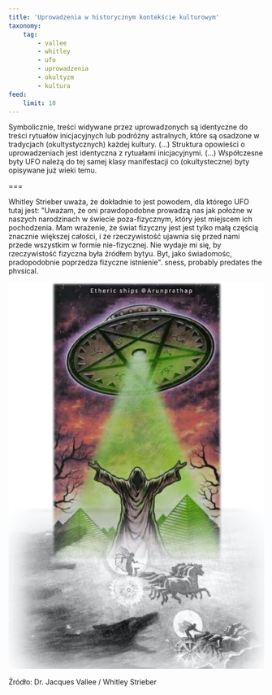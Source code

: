 ```yaml
---
title: 'Uprowadzenia w historycznym kontekście kulturowym'
taxonomy:
    tag:
        - vallee
        - whitley
        - ufo
        - uprowadzenia
        - okultyzm
        - kultura
feed:
    limit: 10
---
```


Symbolicznie, treści widywane przez uprowadzonych są identyczne do treści rytuałów inicjacyjnych lub podróżny astralnych, które są osadzone w tradycjach (okultystycznych) każdej kultury. (...) Struktura opowieści o uprowadzeniach jest identyczna z rytuałami inicjacyjnymi. (...) Współczesne byty UFO należą do tej samej klasy manifestacji co (okultysteczne) byty opisywane już wieki temu.

===

Whitley Strieber uważa, że dokładnie to jest powodem, dla którego UFO tutaj jest: "Uważam, że oni prawdopodobne prowadzą nas jak położne w naszych narodzinach w świecie poza-fizycznym, który jest miejscem ich pochodzenia. Mam wrażenie, że świat fizyczny jest jest tylko małą częścią znacznie większej całości, i że rzeczywistość ujawnia się przed nami przede wszystkim w formie nie-fizycznej. Nie wydaje mi się, by rzeczywistość fizyczna była źródłem bytyu. Byt, jako świadomośc, pradopodobnie poprzedza fizyczne istnienie".
sness, probably predates the phvsical.

![](Etheric_Ships.jpg)

Źródło: Dr. Jacques Vallee / Whitley Strieber